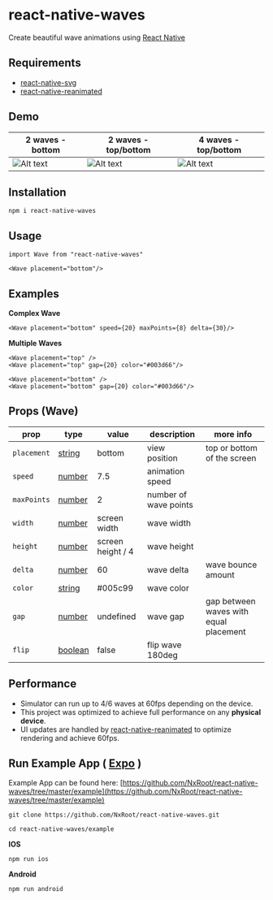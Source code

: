# react-native-waves 
Create beautiful wave animations using [React Native](https://reactnative.dev/)

## Requirements
* [react-native-svg](https://github.com/react-native-svg/react-native-svg#installation)
* [react-native-reanimated](https://docs.swmansion.com/react-native-reanimated/)

## Demo 

| 2 waves - bottom      | 2 waves - top/bottom   | 4 waves - top/bottom            |
|-----------|--------|-------------------|
| <img src="https://i.ibb.co/6sPTMNB/RPReplay-Final1655395380-1.gif" alt="Alt text" style="float: left" title="Optional title"> | <img src="https://i.ibb.co/ZgF9cbp/RPReplay-Final1655397179-3.gif" alt="Alt text" style="float: left" title="Optional title"> | <img src="https://i.ibb.co/SR6kd3B/RPReplay-Final1655390147.gif" alt="Alt text" style="float: left" title="Optional title"> |



## Installation
```
npm i react-native-waves
```

## Usage
```
import Wave from "react-native-waves"

<Wave placement="bottom"/>
```


## Examples

**Complex Wave**
```
<Wave placement="bottom" speed={20} maxPoints={8} delta={30}/>
```

**Multiple Waves**
```
<Wave placement="top" />
<Wave placement="top" gap={20} color="#003d66"/>

<Wave placement="bottom" />
<Wave placement="bottom" gap={20} color="#003d66"/>
```



## Props (Wave)

| prop      | type   | value             | description           | more info                                               |
|-----------|--------|-------------------|-----------------------|-------------------------------------------------------|
| `placement` | [string](https://github.com/NxRoot/react-native-waves#placement) | bottom         | view position         |          top or bottom of the screen       |
| `speed`     | [number](https://github.com/NxRoot/react-native-waves#speed) | 7.5                | animation speed       |                                            |
| `maxPoints` | [number](https://github.com/NxRoot/react-native-waves#maxPoints) | 2              | number of wave points |                                            |
| `width`     | [number](https://github.com/NxRoot/react-native-waves#width) | screen width       | wave width            |                                            |
| `height`    | [number](https://github.com/NxRoot/react-native-waves#height) | screen height / 4 | wave height           |                                            |
| `delta`     | [number](https://github.com/NxRoot/react-native-waves#delta) | 60                 | wave delta            |           wave bounce amount               |
| `color`     | [string](https://github.com/NxRoot/react-native-waves#color) | #005c99            | wave color            |                                            |
| `gap`       | [number](https://github.com/NxRoot/react-native-waves#gap) | undefined            | wave gap              | gap between waves with equal placement |
| `flip`       | [boolean](https://github.com/NxRoot/react-native-waves#flip) | false            | flip wave 180deg              |  |

## Performance
* Simulator can run up to 4/6 waves at 60fps depending on the device.
* This project was optimized to achieve full performance on any **physical device**.
* UI updates are handled by [react-native-reanimated](https://docs.swmansion.com/react-native-reanimated/) to optimize rendering and achieve 60fps.

## Run Example App ( [Expo](https://docs.expo.dev/get-started/installation/) )
Example App can be found here: [https://github.com/NxRoot/react-native-waves/tree/master/example](https://github.com/NxRoot/react-native-waves/tree/master/example)

```
git clone https://github.com/NxRoot/react-native-waves.git
```
```
cd react-native-waves/example
```
**IOS**
```
npm run ios
```

**Android**
```
npm run android
```